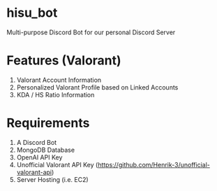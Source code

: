 # hisu_bot
Multi-purpose Discord Bot for our personal Discord Server

# Features (Valorant)
1. Valorant Account Information 
2. Personalized Valorant Profile based on Linked Accounts
3. KDA / HS Ratio Information
   
# Requirements
1. A Discord Bot
2. MongoDB Database
3. OpenAI API Key
4. Unofficial Valorant API Key (https://github.com/Henrik-3/unofficial-valorant-api)
5. Server Hosting (i.e. EC2)
